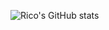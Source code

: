 ![Rico's GitHub stats](https://github-readme-stats.vercel.app/api?username=bekirglr&show_icons=true&theme=highcontrast)

